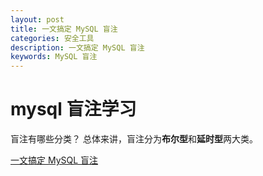 ```yaml
---
layout: post
title: 一文搞定 MySQL 盲注
categories: 安全工具
description: 一文搞定 MySQL 盲注
keywords: MySQL 盲注
---
```


# mysql 盲注学习

盲注有哪些分类？
总体来讲，盲注分为**布尔型**和**延时型**两大类。

[一文搞定 MySQL 盲注](https://www.anquanke.com/post/id/266244#h3-2)
